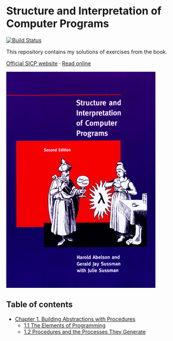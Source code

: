 # Structure and Interpretation of Computer Programs
[![Build Status](https://travis-ci.org/andrew--r/sicp.svg?branch=master)](https://travis-ci.org/andrew--r/sicp)

This repository contains my solutions of exercises from the book.

[Official SICP website](https://mitpress.mit.edu/sicp) · [Read online](http://sarabander.github.io/sicp/)

![Book cover](images/cover.jpg)

## Table of contents

- [Chapter 1. Building Abstractions with Procedures](./solutions/chapter_01)
  - [1.1 The Elements of Programming](./solutions/chapter_01/1_1_the_elements_of_programming)
  - [1.2 Procedures and the Processes They Generate](./solutions/chapter_01/1_2_procedures_and_the_processes_they_generate)
